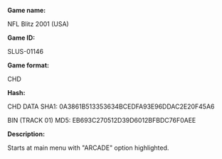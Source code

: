 **Game name:**

NFL Blitz 2001 (USA)

**Game ID:**

SLUS-01146

**Game format:**

CHD

**Hash:**

CHD DATA SHA1: 0A3861B513353634BCEDFA93E96DDAC2E20F45A6

BIN (TRACK 01) MD5: EB693C270512D39D6012BFBDC76F0AEE

**Description:**

Starts at main menu with "ARCADE" option highlighted.